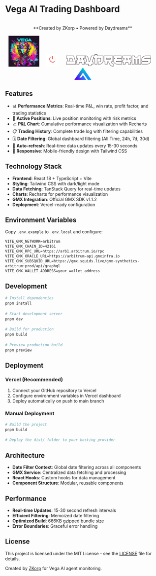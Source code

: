 # Vega AI Trading Dashboard

<div align="center">
  </br>
  **Created by ZKorp • Powered by Daydreams**
  </br></br>
  <img src="src/assets/vega_logo.jpg" alt="Vega AI" height="100" />
  &nbsp;&nbsp;&nbsp;&nbsp;
  <img src="src/assets/zkorp_logo.png" alt="ZKorp" height="40" />
  &nbsp;&nbsp;&nbsp;&nbsp;
  <img src="src/assets/Daydreams.png" alt="Daydreams" height="40" />
  &nbsp;&nbsp;&nbsp;&nbsp;
  <img src="src/assets/GMX_logo.png" alt="GMX" height="40" />
</div>

## Features

- 📊 **Performance Metrics**: Real-time P&L, win rate, profit factor, and trading statistics
- 🎯 **Active Positions**: Live position monitoring with risk metrics
- 📈 **P&L Chart**: Cumulative performance visualization with Recharts
- 📋 **Trading History**: Complete trade log with filtering capabilities
- 🗓️ **Date Filtering**: Global dashboard filtering (All Time, 24h, 7d, 30d)
- 🔄 **Auto-refresh**: Real-time data updates every 15-30 seconds
- 📱 **Responsive**: Mobile-friendly design with Tailwind CSS

## Technology Stack

- **Frontend**: React 18 + TypeScript + Vite
- **Styling**: Tailwind CSS with dark/light mode
- **Data Fetching**: TanStack Query for real-time updates
- **Charts**: Recharts for performance visualization
- **GMX Integration**: Official GMX SDK v1.1.2
- **Deployment**: Vercel-ready configuration

## Environment Variables

Copy `.env.example` to `.env.local` and configure:

```env
VITE_GMX_NETWORK=arbitrum
VITE_GMX_CHAIN_ID=42161
VITE_GMX_RPC_URL=https://arb1.arbitrum.io/rpc
VITE_GMX_ORACLE_URL=https://arbitrum-api.gmxinfra.io
VITE_GMX_SUBSQUID_URL=https://gmx.squids.live/gmx-synthetics-arbitrum:prod/api/graphql
VITE_GMX_WALLET_ADDRESS=your_wallet_address
```

## Development

```bash
# Install dependencies
pnpm install

# Start development server
pnpm dev

# Build for production
pnpm build

# Preview production build
pnpm preview
```

## Deployment

### Vercel (Recommended)

1. Connect your GitHub repository to Vercel
2. Configure environment variables in Vercel dashboard
3. Deploy automatically on push to main branch

### Manual Deployment

```bash
# Build the project
pnpm build

# Deploy the dist/ folder to your hosting provider
```

## Architecture

- **Date Filter Context**: Global date filtering across all components
- **GMX Service**: Centralized data fetching and processing
- **React Hooks**: Custom hooks for data management
- **Component Structure**: Modular, reusable components

## Performance

- **Real-time Updates**: 15-30 second refresh intervals
- **Efficient Filtering**: Memoized date filtering
- **Optimized Build**: 666KB gzipped bundle size
- **Error Boundaries**: Graceful error handling

## License

This project is licensed under the MIT License - see the [LICENSE](LICENSE) file for details.

Created by [ZKorp](https://github.com/z-korp) for Vega AI agent monitoring.